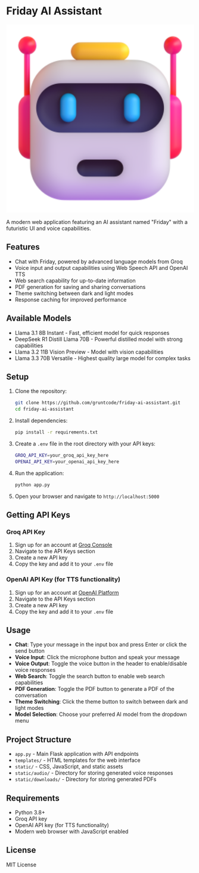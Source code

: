 # Friday AI Assistant

<div align="center">
  <img src="https://raw.githubusercontent.com/gruntcode/friday-ai-assistant/main/static/images/friday-avatar.png" alt="Friday AI Assistant" width="800">
</div>

A modern web application featuring an AI assistant named "Friday" with a futuristic UI and voice capabilities.

## Features

- Chat with Friday, powered by advanced language models from Groq
- Voice input and output capabilities using Web Speech API and OpenAI TTS
- Web search capability for up-to-date information
- PDF generation for saving and sharing conversations
- Theme switching between dark and light modes
- Response caching for improved performance

## Available Models

- Llama 3.1 8B Instant - Fast, efficient model for quick responses
- DeepSeek R1 Distill Llama 70B - Powerful distilled model with strong capabilities
- Llama 3.2 11B Vision Preview - Model with vision capabilities
- Llama 3.3 70B Versatile - Highest quality large model for complex tasks

## Setup

1. Clone the repository:

   ```bash
   git clone https://github.com/gruntcode/friday-ai-assistant.git
   cd friday-ai-assistant
   ```

2. Install dependencies:

   ```bash
   pip install -r requirements.txt
   ```

3. Create a `.env` file in the root directory with your API keys:

   ```bash
   GROQ_API_KEY=your_groq_api_key_here
   OPENAI_API_KEY=your_openai_api_key_here
   ```

4. Run the application:

   ```bash
   python app.py
   ```

5. Open your browser and navigate to `http://localhost:5000`

## Getting API Keys

### Groq API Key

1. Sign up for an account at [Groq Console](https://console.groq.com/)
2. Navigate to the API Keys section
3. Create a new API key
4. Copy the key and add it to your `.env` file

### OpenAI API Key (for TTS functionality)

1. Sign up for an account at [OpenAI Platform](https://platform.openai.com/)
2. Navigate to the API Keys section
3. Create a new API key
4. Copy the key and add it to your `.env` file

## Usage

- **Chat**: Type your message in the input box and press Enter or click the send button
- **Voice Input**: Click the microphone button and speak your message
- **Voice Output**: Toggle the voice button in the header to enable/disable voice responses
- **Web Search**: Toggle the search button to enable web search capabilities
- **PDF Generation**: Toggle the PDF button to generate a PDF of the conversation
- **Theme Switching**: Click the theme button to switch between dark and light modes
- **Model Selection**: Choose your preferred AI model from the dropdown menu

## Project Structure

- `app.py` - Main Flask application with API endpoints
- `templates/` - HTML templates for the web interface
- `static/` - CSS, JavaScript, and static assets
- `static/audio/` - Directory for storing generated voice responses
- `static/downloads/` - Directory for storing generated PDFs

## Requirements

- Python 3.8+
- Groq API key
- OpenAI API key (for TTS functionality)
- Modern web browser with JavaScript enabled

## License

MIT License

